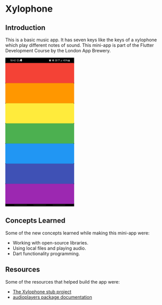 # Xylophone

## Introduction
This is a basic music app. It has seven keys like the keys of a xylophone which play different notes of sound. This mini-app is part of the Flutter Development Course by the London App Brewery. 

<img src="https://raw.githubusercontent.com/Pranavc22/xylophone/main/screenshots/home.jpg" alt="App screenshot" width="216" height="468"/>

## Concepts Learned 
Some of the new concepts learned while making this mini-app were: 
- Working with open-source libraries. 
- Using local files and playing audio. 
- Dart functionality programming.  

## Resources
Some of the resources that helped build the app were: 
- [The Xylophone stub project](https://github.com/londonappbrewery/xylophone-flutter)
- [audioplayers package documentation](https://pub.dev/packages/audioplayers)